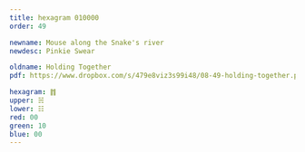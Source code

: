 ```yaml
---
title: hexagram 010000
order: 49

newname: Mouse along the Snake's river
newdesc: Pinkie Swear

oldname: Holding Together
pdf: https://www.dropbox.com/s/479e8viz3s99i48/08-49-holding-together.pdf?dl=0

hexagram: ䷇
upper: ☵
lower: ☷
red: 00
green: 10
blue: 00
---
```


